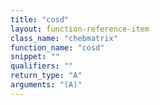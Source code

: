 ```yaml
---
title: "cosd"
layout: function-reference-item
class_name: "chebmatrix"
function_name: "cosd"
snippet: ""
qualifiers: ""
return_type: "A"
arguments: "(A)"
---
```


<pre class="help-text"></pre>